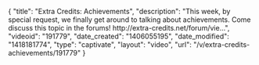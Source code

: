 {
    "title": "Extra Credits: Achievements",
    "description": "This week, by special request, we finally get around to talking about achievements. Come discuss this topic in the forums! http:\/\/extra-credits.net\/forum\/vie...",
    "videoid": "191779",
    "date_created": "1406055195",
    "date_modified": "1418181774",
    "type": "captivate",
    "layout": "video",
    "url": "\/v\/extra-credits-achievements\/191779"
}
